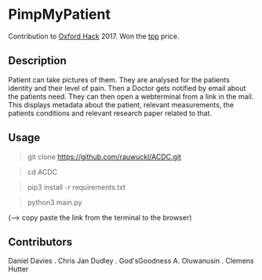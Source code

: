 # PimpMyPatient
Contribution to [Oxford Hack](http://oxfordhack.com/) 2017. Won the [tpp](https://www.tpp-uk.com/) price. 


## Description
Patient can take pictures of them. They are analysed for the patients identity and their level of pain.
Then a Doctor gets notified by email about the patients need. They can then open a webterminal from a link in the mail.
This displays metadata about the patient, relevant measurements, the patients conditions and relevant research paper related to that.

## Usage
> git clone https://github.com/rauwuckl/ACDC.git

> cd ACDC

> pip3 install -r requirements.txt

> python3 main.py

(--> copy paste the link from the terminal to the browser)

## Contributors
Daniel Davies . 
Chris Jan Dudley . 
God'sGoodness A. Oluwanusin . 
Clemens Hutter

